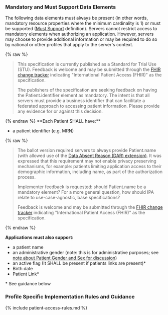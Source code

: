 
### Mandatory and Must Support Data Elements


<!-- Boilerplate -->
The following data elements must always be present (in other words, mandatory resource properties where the minimum cardinality is 1) or must be supported ([Must Support](conformance.html#must-support) definition). Servers cannot restrict access to mandatory elements when authorizing an application. However, servers may choose to provide additional information or may be required to do so by national or other profiles that apply to the server's context.

{% raw %}
<blockquote class="stu-note">
<p>
This specification is currently published as a Standard for Trial Use (STU).  Feedback is welcome and may be submitted through the <a href="http://hl7.org/fhir-issues">FHIR change tracker</a> indicating "International Patient Access (FHIR)" as the specification.
</p>
<p>
The publishers of the specification are seeking feedback on having the Patient.identifier element as mandatory. The intent is that all servers must provide a business identifier that can facilitate a federated approach to accessing patient information. Please provide any evidence for or against this decision.
</p>
</blockquote>
{% endraw %}
**Each Patient SHALL have:**

* a patient identifier (e.g. MRN)

{% raw %}
<blockquote class="stu-note">
<p>
The ballot version required servers to always provide Patient.name (with allowed use of the <a href="https://hl7.org/fhir/R4/extension-data-absent-reason.html">Data Absent Reason (DAR) extension)</a>. It was expressed that this requirement may not enable privacy preserving mechanisms, for example: patients limiting application access to their demographic information, including name, as part of the authorization process.

Implementer feedback is requested: should Patient.name be a mandatory element? For a more general question, how should IPA relate to use-case-agnostic, base specifications? 
</p>
<p>
Feedback is welcome and may be submitted through the <a href="http://hl7.org/fhir-issues">FHIR change tracker</a> indicating "International Patient Access (FHIR)" as the specification.
</p>
</blockquote>
{% endraw %}

**Applications must also support:**

* a patient name
* an administrative gender (note: this is for administrative purposes; see [note about Patient Gender and Sex for discussion](http://hl7.org/fhir/patient.html#gender))
* an active flag (It SHALL be present if patients links are present)*
* Birth date
* Patient Link*

\* See guidance below

<!-- (only if present) -->
### Profile Specific Implementation Rules and Guidance

<!-- include content or add inline -->

<!--{%raw%}{% include patient-access-rules.md %} {%endraw%}-->
{% include patient-access-rules.md %}

<!-- (and only if present) -->
<!-- ### Example Usage Scenarios -->

<!-- include content or add inline -->

